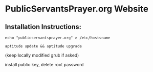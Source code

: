 # PublicServantsPrayer.org Website

## Installation Instructions:

    echo "publicservantsprayer.org" > /etc/hostsname

    aptitude update && aptitude upgrade

(keep locally modified grub if asked)

install public key, delete root password
